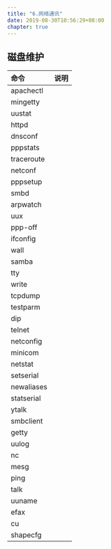 ```yaml
---
title: "6.网络通讯"
date: 2019-08-30T10:56:29+08:00
chapter: true
---
```


## 磁盘维护

| 命令 | 说明 |
| :--- | :--- |
| apachectl | |
| mingetty | |
| uustat | |
| httpd | |
| dnsconf | |
| pppstats | |
| traceroute | |
| netconf | |
| pppsetup | |
| smbd | |
| arpwatch | |
| uux | |
| ppp-off |  |
| ifconfig | |
| wall | |
| samba | |
| tty | |
| write | |
| tcpdump | |
| testparm | |
| dip | |
| telnet | |
| netconfig | |
| minicom | |
| netstat | |
| setserial | |
| newaliases | |
| statserial | |
| ytalk | |
| smbclient | |
| getty | |
| uulog | |
| nc | |
| mesg | |
| ping | |
| talk | |
| uuname | |
| efax | |
| cu | |
| shapecfg | |
